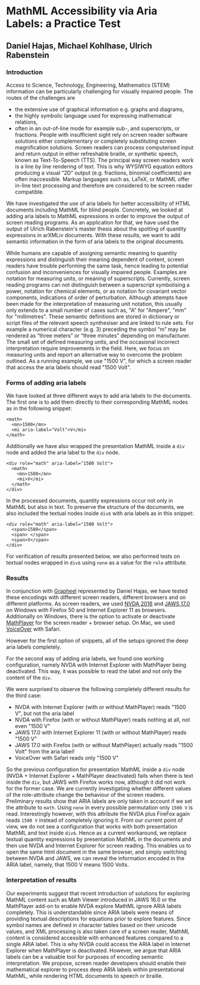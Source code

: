 # MathML Accessibility via Aria Labels: a Practice Test
## Daniel Hajas, Michael Kohlhase, Ulrich Rabenstein

### Introduction

Access to Science, Technology, Engineering, Mathematics (STEM) information can 
be particularly challenging for visually impaired people. The routes of the 
challenges are 
* the extensive use of graphical information e.g. graphs and diagrams,
* the highly symbolic language used for expressing mathematical relations, 
* often in an out-of-line mode for example sub-, and superscripts, or fractions. 
People with insufficient sight rely on screen reader software solutions either 
complementary or completely substituting screen magnification solutions. Screen 
readers can process computerised input and return output in either refreshable 
braille, or synthetic speech, known as Text-To-Speech (TTS). The principal way 
screen readers work is a line by line rendering of text. This is why WYSIWYG 
equation editors producing a visual “2D” output (e.g. fractions, binomial 
coefficients) are often inaccessible. Markup languages such as, LaTeX, or 
MathML offer in-line text processing and therefore are considered to be 
screen reader compatible. 

We have investigated the use of aria labels for better accessibility of HTML
documents including MathML for blind people.  Concretely, we looked at adding
aria labels to MathML expressions in order to improve the output of screen
reading programs. As an application for that, we have used the output of
Ulrich Rabenstein's master thesis about the spotting of quantity expressions in
arXMLiv documents. With these results, we want to add semantic information in
the form of aria labels to the original documents. 

While humans are capable of assigning semantic meaning to quantity expressions 
and distinguish their meaning dependent of content, screen readers have trouble 
performing the same task, hence leading to potential confusion and 
inconveniences for visually impaired people. Examples are notation for measuring 
units, or meaning of superscripts. Currently, screen reading programs can not 
distinguish between a superscript symbolising a power, notation for chemical 
elements, or as notation for covariant vector components, indications of order 
of perturbation. Although attempts have been made for the interpretation of 
measuring unit notation, this usually only extends to a small number of cases 
such as, "A" for "Ampere", "mm" for "millimetres". These semantic definitions 
are stored in dictionary or script files of the relevant speech synthesiser and 
are linked to rule sets. For example a numerical character (e.g. 3) preceding 
the symbol “m” may be rendered as “three meters” or “three minutes” depending 
on manufacturer. The small set of defined measuring units, and the occasional 
incorrect interpretation require improvements in the field. Here, we focus on 
measuring units and report an alternative way to overcome the problem outlined. 
As a running example, we use "1500 V", for which a screen reader that access
the aria labels should read "1500 Volt". 

### Forms of adding aria labels

We have looked at three different ways to add aria labels to the documents.
The first one is to add them directly to their corresponding MathML nodes as in
the following snippet:
```
<math>
  <mn>1500</mn>
  <mi aria-label="Volt">V</mi>
</math>
```
Additionally we have also wrapped the presentation MathML inside a ```div```
node and added the aria label to the ```div``` node.
```
<div role="math" aria-label="1500 Volt">
  <math>
    <mn>1500</mn>
    <mi>V</mi>
  </math>
</div>
```
In the processed documents, quantity expressions occur not only in MathML but
also in text. To preserve the structure of the documents, we also included the
textual nodes inside ```div```s with aria labels as in this snippet:
```
<div role="math" aria-label="1500 Volt">
  <span>1500</span>
  <span> </span>
  <span>V</span>
</div>
```
For verification of results presented below, we also performed tests on textual 
nodes wrapped in ```div```s using ```none``` as a value for the ```role``` 
attribute.

### Results

In conjunction with [Grapheel](http://www.grapheel.com) represented by Daniel 
Hajas, we have tested these encodings with different screen readers, different browsers
and on different platforms. As screen readers, we used 
[NVDA 2016](https://www.nvaccess.org/) and 
[JAWS 17.0](http://www.freedomscientific.com/Products/Blindness/JAWS) on Windows
with Firefox 50 and Internet Explorer 11 as browsers.  Additionally on Windows, there
is the option to activate or deactivate 
[MathPlayer](https://www.dessci.com/en/products/mathplayer/tech/accessibility.htm) 
for the screen reader + browser setup. On Mac, we used 
[VoiceOver](http://www.apple.com/accessibility/mac/vision/) with Safari. 

However for the first option of snippets, all of the setups ignored the deep aria labels
completely.

For the second way of adding aria labels, we found one working configuration,
namely NVDA with Internet Explorer with MathPlayer being deactivated. This way, 
it was possible to read the label and not only the content of the ```div```.

We were surprised to observe the following completely different results for the
third case:
- NVDA with Internet Explorer (with or without MathPlayer) reads "1500 V", but
  not the aria label
- NVDA with Firefox (with or without MathPlayer) reads nothing at all, not even
  "1500 V"
- JAWS 17.0 with Internet Explorer 11 (with or without MathPlayer) reads "1500
  V"
- JAWS 17.0 with Firefox (with or without MathPlayer) actually reads "1500
  Volt" from the aria label!
- VoiceOver with Safari reads only "1500 V"

So the previous configuration for presentation MathML inside a ```div``` node
(NVDA + Internet Explorer + MathPlayer deactivated) fails when there is text
inside the ```div```, but JAWS with Firefox works now, although it did not work
for the former case. We are currently investigating whether different values of
the role-attribute change the behaviour of the screen readers. Preliminary results 
show that ARIA labels are only taken in account if we set the attribute to ```math```. 
Using ```none``` in every possible permutation only ```1500 V``` is read. 
Interestingly however, with this attribute the NVDA plus FireFox again reads 
```1500 V``` instead of completely ignoring it. From our current
point of view, we do not see a configuration that works with both presentation
MathML and text inside ```div```s. Hence as a current workaround, we replace
textual quantity expressions by presentation MathML in the documents and then
use NVDA and Internet Explorer for screen reading. This enables us to open the 
same html document in the same browser, and simply switching between NVDA and JAWS, 
we can reveal the information encoded in the ARIA label, namely, that 1500 V means 1500 Volts.

### Interpretation of results

Our experiments suggest that recent introduction of solutions for exploring MathML content 
such as Math Viewer introduced in JAWS 16.0 or the MathPlayer add-on to enable 
NVDA explore MathML ignore ARIA labels completely. This is understandable since 
ARIA labels were means of providing textual descriptions for equations prior to 
explore features. Since symbol names are defined in character tables based on 
their unicode values, and XML processing is also taken care of a screen reader, 
MathML content is considered accessible with enhanced features compared to a 
single ARIA label. This is why NVDA could access the ARIA label in Internet 
Explorer when MathPlayer is deactivated. However, we argue that ARIA labels can 
be a valuable tool for purposes of encoding semantic interpretation. We propose, 
screen reader developers should enable their mathematical explorer to process 
deep ARIA labels within presentational MathML, while rendering HTML documents 
to speech or braille.